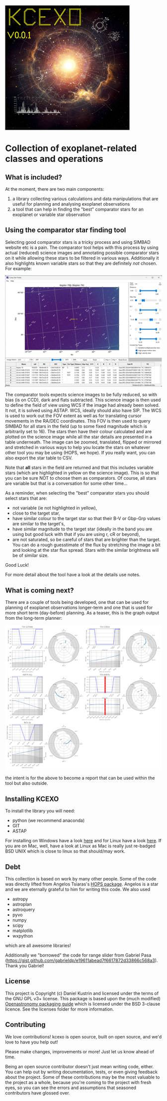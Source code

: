 ![KCEXO](doc/images/kcexo.png)

# Collection of exoplanet-related classes and operations

## What is included?

At the moment, there are two main components:

 1.  a library collecting various calculations and data manipulations that are useful for planning and analysing exoplanet observations
 2.  a tool that can help in finding the \"best\" comparator stars for an exoplanet or variable star observation

## Using the comparator star finding tool

Selecting good comparator stars is a tricky process and using SIMBAD
website etc is a pain. The comparator tool helps with this process by
using actual (reduced) science images and annotating possible comparator
stars on it while allowing these stars to be filtered in various ways.
Additionally it also highlights known variable stars so that they are
definitely *not* chosen. For example:

![Example of the comparator star finder tool in action](doc/images/comp_stars/main.png)

The comparator tools expects science images to be fully reduced, so with
bias (is on CCD), dark and flats subtracted. This science image is then
used to define the field of view using WCS if the image had already been
solved. It not, it is solved using ASTAP. WCS, ideally should also have
SIP. The WCS is used to work out the FOV extent as well as for
translating cursor movements in the RA/DEC coordinates. This FOV is then
used to query SIMBAD for all stars in the field (up to some fixed
magnitude which is arbitrarily set to 16). The stars then have their
colour calculated and are plotted on the science image while all the
star details are presented in a table underneath. The image can be
zoomed, translated, flipped or mirrored and stretched in various ways to
help you locate the stars on whatever other tool you may be using (HOPS,
we hope). If you really want, you can also export the star table to CSV.

Note that **all** stars in the field are returned and that this includes
variable stars (which are highlighted in yellow on the science image).
This is so that you can be sure NOT to choose them as comparators. Of
course, all stars are variable but that is a conversation for some other
time\...

As a reminder, when selecting the \"best\" comparator stars you should
select stars that are:

*   not variable (ie not highlighted in yellow),
*   close to the target star,
*   have similar colour to the target star so that their B-V or
    Gbp-Grp values are similar to the target\'s,
*   have similar magnitude to the target star (ideally in the band you
    are using but good luck with that if you are using r, cR or
    beyond),
*   are not saturated, so be careful of stars that are brighter than
    the target. You can do a rough guesstimate of the flux by
    stretching the image a bit and looking at the star flux spread.
    Stars with the similar brightness will be of similar size.

Good Luck!

For more detail about the tool have a look at the details use notes.

## What is coming next?

There are a couple of tools being developed, one that can be used for
planning of exoplanet observations longer-term and one that is used for
more short term (day-before) planning. As a teaser, this is the graph
output from the long-term planner:

![Example of the comparator star finder tool in action](doc/images/planner/example_plan_graph.png)

the intent is for the above to become a report that can be used within
the tool but also outside.

## Installing KCEXO

To install the library you will need:

* python (we recommend anaconda)
* GIT
* ASTAP

For installing on Windows have a look [here](doc/install_windows.md)
and for Linux have a look [here](doc/install_linux.md). If you are on
Mac, well, have a look at Linux as Mac is really just re-badged BSD UNIX which is close to linux
so that should/may work.

## Debt

This collection is based on work by many other people. Some of the code
was directly lifted from Angelos Tsiaras\'s [HOPS
package](https://github.com/ExoWorldsSpies/hops). Angelos is a star and
we are eternally grateful to him for writing this code. We also used

* astropy
* astroplan
* astroquery
* pyvo
* numpy
* scipy
* matplotlib
* wxpython

which are all awesome libraries!

Additionally we \"borrowed\" the code for range slider from Gabriel Pasa
(<https://gist.github.com/gabrieldp/e19611abead7f6617872d33866c568a3>).
Thank you Gabriel!

## License

This project is Copyright (c) Daniel Kustrin and licensed under the
terms of the GNU GPL v3+ license. This package is based upon the
(much modified) [Openastronomy packaging
guide](https://github.com/OpenAstronomy/packaging-guide) which is
licensed under the BSD 3-clause licence. See the licenses folder for
more information.

## Contributing

We love contributions! kcexo is open source, built on open source, and
we\'d love to have you help out!

Please make changes, improvements or more! Just let us know ahead of
time.

Being an open source contributor doesn\'t just mean writing code,
either. You can help out by writing documentation, tests, or even giving
feedback about the project. Some of these contributions may be the most
valuable to the project as a whole, because you\'re coming to the
project with fresh eyes, so you can see the errors and assumptions that
seasoned contributors have glossed over.
